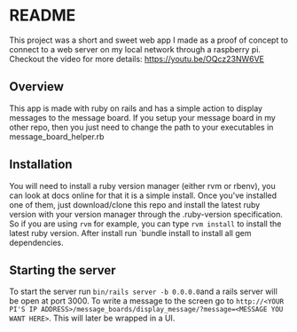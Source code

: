 # README

This project was a short and sweet web app I made as a proof of concept to connect to a web server on my local network through a raspberry pi. Checkout the video for more details: https://youtu.be/OQcz23NW6VE

## Overview
This app is made with ruby on rails and has a simple action to display messages to the message board. If you setup your message board in my other repo, then you just need to change the path to your executables in message_board_helper.rb

## Installation
You will need to install a ruby version manager (either rvm or rbenv), you can look at docs online for that it is a simple install. Once you've installed one of them, just download/clone this repo and install the latest ruby version with your version manager through the .ruby-version specification. So if you are using `rvm` for example, you can type `rvm install` to install the latest ruby version. After install run `bundle install to install all gem dependencies. 

## Starting the server
To start the server run `bin/rails server -b 0.0.0.0`and a rails server will be open at port 3000. To write a message to the screen go to `http://<YOUR PI'S IP ADDRESS>/message_boards/display_message/?message=<MESSAGE YOU WANT HERE>`. This will later be wrapped in a UI.
